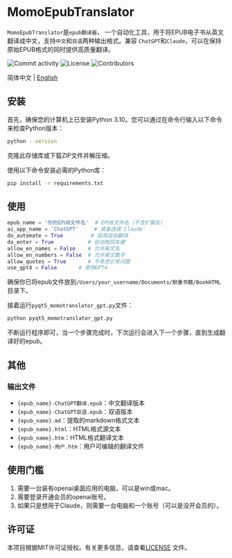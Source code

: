 # MomoEpubTranslator

`MomoEpubTranslator`是`epub翻译器`， 一个自动化工具，用于将EPUB电子书从英文翻译成中文，支持`中文`和`双语`两种输出格式。兼容
`ChatGPT`和`Claude`，可以在保持原始EPUB格式的同时提供高质量翻译。

![Commit activity](https://img.shields.io/github/commit-activity/m/alicewish/MomoEpubTranslator)
![License](https://img.shields.io/github/license/alicewish/MomoEpubTranslator)
![Contributors](https://img.shields.io/github/contributors/alicewish/MomoEpubTranslator)

简体中文 | [English](README_EN.md)

## 安装

首先，确保您的计算机上已安装Python 3.10。您可以通过在命令行输入以下命令来检查Python版本：

```bash
python --version
```

克隆此存储库或下载ZIP文件并解压缩。

使用以下命令安装必需的Python库：

```bash
pip install -r requirements.txt
```

## 使用

```python
epub_name = '你的EPUB文件名'  # EPUB文件名（不含扩展名）
ai_app_name = 'ChatGPT'     # 或者选择'Claude'
do_automate = True         # 启用自动翻译
do_enter = True           # 自动按回车键
allow_en_names = False    # 允许英文名
allow_en_numbers = False  # 允许英文数字
allow_quotes = True       # 不考虑引号问题
use_gpt4 = False       # 使用GPT4
```

确保你已将epub文件放到`/Users/your_username/Documents/默墨书籍/BookHTML`目录下。

接着运行`pyqt5_momotranslator_gpt.py`文件：

```bash
python pyqt5_momotranslator_gpt.py
```

不断运行程序即可，当一个步骤完成时，下次运行会进入下一个步骤，直到生成翻译好的epub。

## 其他

### 输出文件

- `{epub_name}-ChatGPT翻译.epub`：中文翻译版本
- `{epub_name}-ChatGPT双语.epub`：双语版本
- `{epub_name}.md`：提取的markdown格式文本
- `{epub_name}.html`：HTML格式源文本
- `{epub_name}.htm`：HTML格式翻译文本
- `{epub_name}-用户.htm`：用户可编辑的翻译文件

## 使用门槛

1. 需要一台装有openai桌面应用的电脑，可以是win或mac。
2. 需要登录开通会员的openai账号。
3. 如果只是想用于Claude，则需要一台电脑和一个账号（可以是没开会员的）。

## 许可证

本项目根据MIT许可证授权。有关更多信息，请查看[LICENSE](https://github.com/alicewish/MomoEpubTranslator/blob/main/LICENSE)
文件。